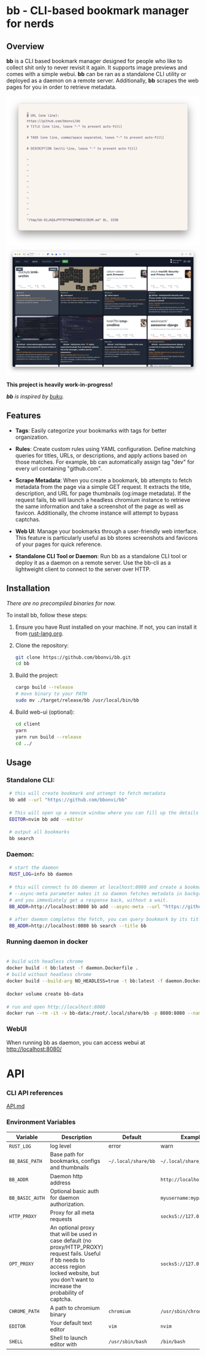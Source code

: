 # bb - CLI-based bookmark manager for nerds


## Overview

**bb** is a CLI based bookmark manager designed for people who like to collect shit only to never revisit it again. It supports image previews and comes with a  simple webui. **bb** can be ran as a standalone CLI utility or deployed as a daemon on a remote server. Additionally, **bb** scrapes the web pages for you in order to retrieve metadata. 

![](https://github.com/bbonvi/bb/blob/main/screenshots/shot1.png?raw=true)
![](https://github.com/bbonvi/bb/blob/main/screenshots/shot2.png?raw=true)

**This project is heavily work-in-progress!**

***bb** is inspired by [buku](https://github.com/jarun/buku).*


## Features

- **Tags**: Easily categorize your bookmarks with tags for better organization.

- **Rules**: Create custom rules using YAML configuration. Define matching queries for titles, URLs, or descriptions, and apply actions based on those matches. For example, bb can automatically assign tag "dev" for every url containing "github.com".

- **Scrape Metadata**: When you create a bookmark, bb attempts to fetch metadata from the page via a simple GET request. It extracts the title, description, and URL for page thumbnails (og:image metadata). If the request fails, bb will launch a headless chromium instance to retrieve the same information and take a screenshot of the page as well as favicon. Additionally, the chrome instance will attempt to bypass captchas.

- **Web UI**: Manage your bookmarks through a user-friendly web interface. This feature is particularly useful as bb stores screenshots and favicons of your pages for quick reference.

- **Standalone CLI Tool or Daemon**: Run bb as a standalone CLI tool or deploy it as a daemon on a remote server. Use the bb-cli as a lightweight client to connect to the server over HTTP.

## Installation

*There are no precompiled binaries for now.*

To install bb, follow these steps:

1. Ensure you have Rust installed on your machine. If not, you can install it from [rust-lang.org](https://www.rust-lang.org/).

2. Clone the repository:

   ```bash
   git clone https://github.com/bbonvi/bb.git
   cd bb
   ```

3. Build the project:

   ```bash
   cargo build --release
   # move binary to your PATH
   sudo mv ./target/release/bb /usr/local/bin/bb
   ```

4. Build web-ui (optional):

   ```bash
   cd client
   yarn
   yarn run build --release
   cd ../
   ```
   
## Usage

### Standalone CLI:
   
   ```bash
    # this will create bookmark and attempt to fetch metadata
    bb add --url "https://github.com/bbonvi/bb"

    # This will open up a neovim window where you can fill up the details
    EDITOR=nvim bb add --editor

    # output all bookmarks
    bb search
   ```

### Daemon:

   ```bash
    # start the daemon
    RUST_LOG=info bb daemon

    # this will connect to bb daemon at localhost:8080 and create a bookmark.
    # --async-meta parameter makes it so daemon fetches metadata in background
    # and you immediately get a response back, without a wait.
    BB_ADDR=http://localhost:8080 bb add --async-meta --url "https://github.com/bbonvi/bb"

    # after daemon completes the fetch, you can query bookmark by its title
    BB_ADDR=http://localhost:8080 bb search --title bb
   ```

### Running daemon in docker
```bash

# build with headless chrome
docker build -t bb:latest -f daemon.Dockerfile .
# build without headless chrome
docker build --build-arg NO_HEADLESS=true -t bb:latest -f daemon.Dockerfile .

docker volume create bb-data

# run and open http://localhost:8080
docker run --rm -it -v bb-data:/root/.local/share/bb -p 8080:8080 --name bb-daemon bb:latest

```

### WebUI

When running bb as daemon, you can access webui at [http://localhost:8080/](http://localhost:8080/) 


# API

### CLI API references
[API.md](https://github.com/bbonvi/bb/blob/main/API.md)

### Environment Variables

| Variable      | Description      | Default      | Example |
| ------------- | ---------------- | ------------ | ------- |
| `RUST_LOG`            | log level | error | warn |
| `BB_BASE_PATH`        | Base path for bookmarks, configs and thumbnails       | `~/.local/share/bb`   | `~/.local/share/bb`     |
| `BB_ADDR`             | Daemon http address                                   |                       | `http://localhost:8080` |
| `BB_BASIC_AUTH`       | Optional basic auth for daemon authorization.         |                       | `myusername:mypassword` |
| `HTTP_PROXY`          | Proxy for all meta requests                           |                       | `socks5://127.0.0.1:8060` |
| `OPT_PROXY`           | An optional proxy that will be used in case default (no proxy/HTTP_PROXY) request fails. Useful if bb needs to access region locked website, but you don't want to increase the probability of captcha. | | `socks5://127.0.0.1:8060` |
| `CHROME_PATH`         | A path to chromium binary                             | `chromium`            | `/usr/sbin/chromium`    |
| `EDITOR`              | Your default text editor                              | `vim`                 | `nvim`                  |
| `SHELL`               | Shell to launch editor with                           | `/usr/sbin/bash`      | `/bin/bash`             |


